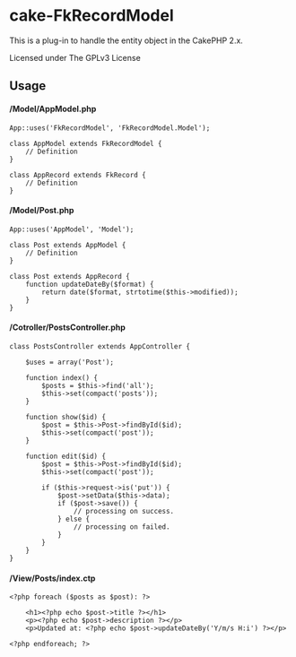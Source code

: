 cake-FkRecordModel
==================

This is a plug-in to handle the entity object in the CakePHP 2.x.

Licensed under The GPLv3 License


## Usage

#### /Model/AppModel.php

    App::uses('FkRecordModel', 'FkRecordModel.Model');

    class AppModel extends FkRecordModel {
        // Definition
    }

    class AppRecord extends FkRecord {
        // Definition
    }


#### /Model/Post.php

    App::uses('AppModel', 'Model');

    class Post extends AppModel {
        // Definition
    }

    class Post extends AppRecord {
        function updateDateBy($format) {
            return date($format, strtotime($this->modified));
        }
    }


#### /Cotroller/PostsController.php

    class PostsController extends AppController {

        $uses = array('Post');

        function index() {
            $posts = $this->find('all');
            $this->set(compact('posts'));
        }

        function show($id) {
            $post = $this->Post->findById($id);
            $this->set(compact('post'));
        }

        function edit($id) {
            $post = $this->Post->findById($id);
            $this->set(compact('post'));

            if ($this->request->is('put')) {
                $post->setData($this->data);
                if ($post->save()) {
                    // processing on success.
                } else {
                    // processing on failed.
                }
            }
        }
    }


#### /View/Posts/index.ctp

    <?php foreach ($posts as $post): ?>

        <h1><?php echo $post->title ?></h1>
        <p><?php echo $post->description ?></p>
        <p>Updated at: <?php echo $post->updateDateBy('Y/m/s H:i') ?></p>

    <?php endforeach; ?>


